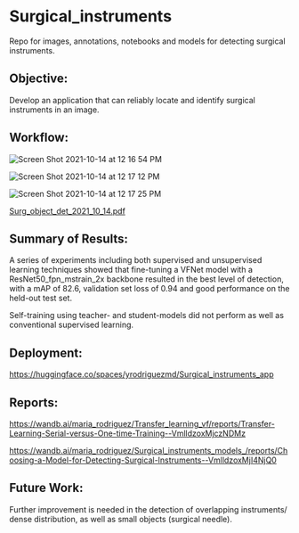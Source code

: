 # Surgical_instruments
Repo for images, annotations, notebooks and models for detecting surgical instruments.


## Objective:

Develop an application that can reliably locate and identify surgical instruments in an image.


## Workflow:

![Screen Shot 2021-10-14 at 12 16 54 PM](https://user-images.githubusercontent.com/71532604/137381676-fb69398c-05a0-476c-b9be-c052e6680043.png)

![Screen Shot 2021-10-14 at 12 17 12 PM](https://user-images.githubusercontent.com/71532604/137381699-04d04329-5d6b-4e76-bb29-7d670281390b.png)

![Screen Shot 2021-10-14 at 12 17 25 PM](https://user-images.githubusercontent.com/71532604/137381706-294c5d14-8d60-49e0-b3c2-9f1bfd2c6964.png)




[Surg_object_det_2021_10_14.pdf](https://github.com/yrodriguezmd/Surgical_instruments/files/7348795/Surg_object_det_2021_10_14.pdf)


## Summary of Results:

A series of experiments including both supervised and unsupervised learning techniques showed that fine-tuning a VFNet model with a ResNet50_fpn_mstrain_2x backbone resulted in the best level of detection, with a mAP of 82.6, validation set loss of 0.94 and good performance on the held-out test set.

Self-training using teacher- and student-models did not perform as well as conventional supervised learning.

## Deployment:

https://huggingface.co/spaces/yrodriguezmd/Surgical_instruments_app

## Reports:

https://wandb.ai/maria_rodriguez/Transfer_learning_vf/reports/Transfer-Learning-Serial-versus-One-time-Training--VmlldzoxMjczNDMz

https://wandb.ai/maria_rodriguez/Surgical_instruments_models_/reports/Choosing-a-Model-for-Detecting-Surgical-Instruments--VmlldzoxMjI4NjQ0

## Future Work:

Further improvement is needed in the detection of overlapping instruments/ dense distribution, as well as small objects (surgical needle).
